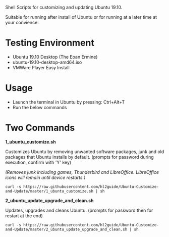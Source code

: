 
Shell Scripts for customizing and updating Ubuntu 19.10.

Suitable for running after install of Ubuntu or for running at a later time at your convience.

# Testing Environment
- Ubuntu 19.10 Desktop (The Eoan Ermine)
- ubuntu-19.10-desktop-amd64.iso
- VMWare Player Easy Install

# Usage

- Launch the terminal in Ubuntu by pressing: Ctrl+Alt+T
- Run the below commands

# Two Commands

__1_ubuntu_customize.sh__

Customizes Ubuntu by removing unwanted software packages, junk and old packages that Ubuntu installs by default.
(prompts for password during execution, confirm with 'Y' key)

_(Removes junk including games, Thunderbird and LibreOffice. LibreOffice icons will remain until device restarts.)_

	curl -s https://raw.githubusercontent.com/hl2guide/Ubuntu-Customize-and-Update/master/1_ubuntu_customize.sh | sh

__2_ubuntu_update_upgrade_and_clean.sh__

Updates, upgrades and cleans Ubuntu. (prompts for password then for restart at the end)

	curl -s https://raw.githubusercontent.com/hl2guide/Ubuntu-Customize-and-Update/master/2_ubuntu_update_upgrade_and_clean.sh | sh
